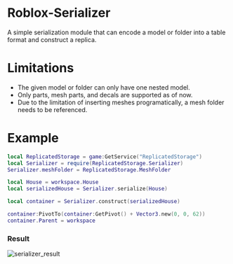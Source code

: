 # Roblox-Serializer
A simple serialization module that can encode a model or folder into a table format and construct a replica.


# Limitations
* The given model or folder can only have one nested model.
* Only parts, mesh parts, and decals are supported as of now.
* Due to the limitation of inserting meshes programatically, a mesh folder needs to be referenced.

# Example
```lua
local ReplicatedStorage = game:GetService("ReplicatedStorage")
local Serializer = require(ReplicatedStorage.Serializer)
Serializer.meshFolder = ReplicatedStorage.MeshFolder

local House = workspace.House
local serializedHouse = Serializer.serialize(House)

local container = Serializer.construct(serializedHouse)

container:PivotTo(container:GetPivot() + Vector3.new(0, 0, 62))
container.Parent = workspace
```

### Result
![serializer_result](https://github.com/Rajlo350/Roblox-Serializer/assets/89266878/f177dc9b-e2a5-40ad-b3be-6735e113233c)
